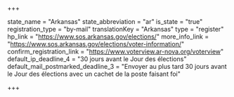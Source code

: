 +++

state_name = "Arkansas"
state_abbreviation = "ar"
is_state = "true"
registration_type = "by-mail"
translationKey = "Arkansas"
type = "register"
hp_link = "https://www.sos.arkansas.gov/elections/"
more_info_link = "https://www.sos.arkansas.gov/elections/voter-information/"
confirm_registration_link = "https://www.voterview.ar-nova.org/voterview"
default_ip_deadline_4 = "30 jours avant le Jour des élections"
default_mail_postmarked_deadline_3 = "Envoyer au plus tard 30 jours avant le Jour des élections avec un cachet de la poste faisant foi"

+++